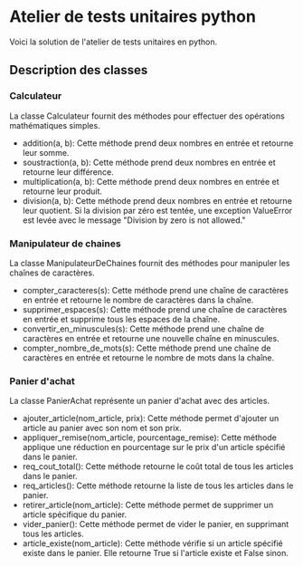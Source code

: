 # Atelier de tests unitaires python

Voici la solution de l'atelier de tests unitaires en python.

## Description des classes

### Calculateur
La classe Calculateur fournit des méthodes pour effectuer des opérations mathématiques simples.

- addition(a, b): Cette méthode prend deux nombres en entrée et retourne leur somme.
- soustraction(a, b): Cette méthode prend deux nombres en entrée et retourne leur différence.
- multiplication(a, b): Cette méthode prend deux nombres en entrée et retourne leur produit.
- division(a, b): Cette méthode prend deux nombres en entrée et retourne leur quotient. 
Si la division par zéro est tentée, une exception ValueError est levée avec le message "Division by zero is not allowed."

### Manipulateur de chaines
La classe ManipulateurDeChaines fournit des méthodes pour manipuler les chaînes de caractères.

- compter_caracteres(s): Cette méthode prend une chaîne de caractères en entrée et retourne le nombre de caractères dans la chaîne.
- supprimer_espaces(s): Cette méthode prend une chaîne de caractères en entrée et supprime tous les espaces de la chaîne.
- convertir_en_minuscules(s): Cette méthode prend une chaîne de caractères en entrée et retourne une nouvelle chaîne en minuscules.
- compter_nombre_de_mots(s): Cette méthode prend une chaîne de caractères en entrée et retourne le nombre de mots dans la chaîne.

### Panier d'achat
La classe PanierAchat représente un panier d'achat avec des articles.

- ajouter_article(nom_article, prix): Cette méthode permet d'ajouter un article au panier avec son nom et son prix.
- appliquer_remise(nom_article, pourcentage_remise): Cette méthode applique une réduction en pourcentage sur le prix d'un article spécifié dans le panier.
- req_cout_total(): Cette méthode retourne le coût total de tous les articles dans le panier.
- req_articles(): Cette méthode retourne la liste de tous les articles dans le panier.
- retirer_article(nom_article): Cette méthode permet de supprimer un article spécifique du panier.
- vider_panier(): Cette méthode permet de vider le panier, en supprimant tous les articles.
- article_existe(nom_article): Cette méthode vérifie si un article spécifié existe dans le panier. Elle retourne True si l'article existe et False sinon.
